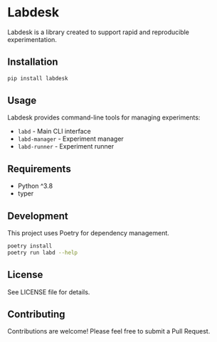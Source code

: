 # Labdesk

Labdesk is a library created to support rapid and reproducible experimentation.

## Installation

```bash
pip install labdesk
```

## Usage

Labdesk provides command-line tools for managing experiments:

- `labd` - Main CLI interface
- `labd-manager` - Experiment manager
- `labd-runner` - Experiment runner

## Requirements

- Python ^3.8
- typer

## Development

This project uses Poetry for dependency management.

```bash
poetry install
poetry run labd --help
```

## License

See LICENSE file for details.

## Contributing

Contributions are welcome! Please feel free to submit a Pull Request.